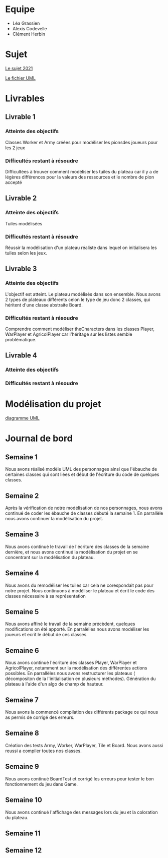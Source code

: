 # Equipe

- Léa Grassien
- Alexis Codevelle
- Clément Herbin

# Sujet

[Le sujet 2021](https://www.fil.univ-lille1.fr/portail/index.php?dipl=L&sem=S4&ue=Projet&label=Documents)

[Le fichier UML](https://gitlab-etu.fil.univ-lille1.fr/herbin/l2s4-projet-2021/-/blob/master/UML.mdj)

# Livrables

## Livrable 1

### Atteinte des objectifs
Classes Worker et Army créées pour modéliser les pionsdes joueurs pour les 2 jeux

### Difficultés restant à résoudre
Difficultées à trouver comment modéliser les tuiles du plateau car il y a de légères différences pour la valeurs des ressources et le nombre de pion accepté

## Livrable 2

### Atteinte des objectifs
Tuiles modélisées 

### Difficultés restant à résoudre
Réussir la modélisation d'un plateau réaliste dans lequel on initialisera les tuiles selon les jeux. 

## Livrable 3

### Atteinte des objectifs
L'objectif est atteint. Le plateau modélisés dans son ensemble. Nous avons 2 types de plateaux différents celon le type de jeu donc 2 classes, qui héritent d'une classe abstraite Board.


### Difficultés restant à résoudre
Comprendre comment modéliser theCharacters dans les classes Player, WarPlayer et AgricolPlayer car l'héritage sur les listes semble problématique.

## Livrable 4

### Atteinte des objectifs

### Difficultés restant à résoudre

# Modélisation du projet

[diagramme UML](image.png)

# Journal de bord

## Semaine 1

Nous avons réalisé  modèle UML des personnages ainsi que l'ébauche de certaines classes qui sont liées et début de l'écriture du code de quelques classes.

## Semaine 2

Après la vérification de notre modélisation de nos personnages, nous avons continué de coder les ébauche de classes débuté la semaine 1. En parrallèle nous avons continuer la modélisation du projet.

## Semaine 3

Nous avons continué le travail de l'écriture des classes de la semaine dernière, et nous avons continué la modélisation du projet en se concentrant sur la modélisation du plateau.

## Semaine 4

Nous avons du remodéliser les tuiles car cela ne corespondait pas pour notre projet. Nous continuons à modéliser le plateau et écrit le code des classes nécessaire à sa représentation 

## Semaine 5
Nous avons affiné le travail de la semaine précèdent, quelques modifications on été apporté. En parralèlles nous avons modéliser les joueurs et ecrit le début de ces classes.

## Semaine 6
Nous avons continué l'écriture des classes Player, WarPlayer et AgricolPlayer, notamment sur la modélisation des différentes actions possibles. En parrallèles nous avons restructurer les plateaux ( décompositon de la l'initialisation en plusieurs méthodes). Génération du plateau à l'aide
d'un algo de champ de hauteur.

## Semaine 7
Nous avons la  commencé compilation des différents package ce qui nous as permis de corrigé des erreurs.

## Semaine 8
Création des tests Army, Worker, WarPlayer, Tile et Board. Nous avons aussi reussi a compiler toutes nos classes.

## Semaine 9
Nous avons continué BoardTest et corrigé les erreurs pour tester le bon fonctionnement du jeu dans Game.

## Semaine 10
Nous avons continué l'affichage des messages lors du jeu et la coloration du plateau.

## Semaine 11

## Semaine 12
